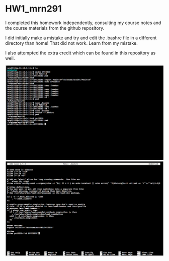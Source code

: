 # HW1_mrn291

I completed this homework independently, consulting my course notes and the course materials from the github repository.

I did initially make a mistake and try and edit the .bashrc file in a different directory than home!  That did not work.  Learn from my mistake.

I also attempted the extra credit which can be found in this repository as well.

![Alt text](../HW1_mrn291/screenshots/screenshot_1.png)
![Alt text](../HW1_mrn291/screenshots/screenshot_2.png)
